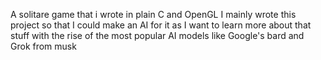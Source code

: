 A solitare game that i wrote in plain C and OpenGL
I mainly wrote this project so that I could make an AI for it as I want to learn more about that stuff with the rise of the most popular AI models like Google's bard and Grok from musk
